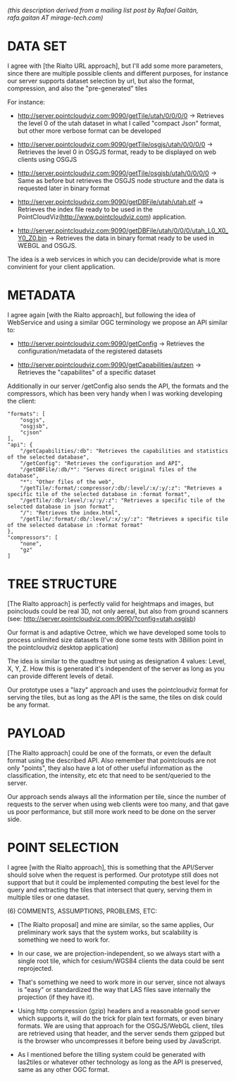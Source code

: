 *(this description derived from a mailing list post by Rafael Gaitán, rafa.gaitan AT mirage-tech.com)*


# DATA SET

I agree with [the Rialto URL approach], but I'll add some more parameters, since there are multiple possible clients and different purposes, for instance our server supports dataset selection by url, but also the format, compression, and also the "pre-generated" tiles

For instance:

- http://server.pointcloudviz.com:9090/getTile/utah/0/0/0/0 -> Retrieves the level 0 of the utah dataset in what I called "compact Json" format, but other more verbose format can be developed

- http://server.pointcloudviz.com:9090/getTile/osgjs/utah/0/0/0/0 -> Retrieves the level 0 in OSGJS format, ready to be displayed on web clients using OSGJS

- http://server.pointcloudviz.com:9090/getTile/osgjsb/utah/0/0/0/0 -> Same as before but retrieves the OSGJS node structure and the data is requested later in binary format

- http://server.pointcloudviz.com:9090/getDBFile/utah/utah.plf -> Retrieves the index file ready to be used in the PointCloudViz(http://www.pointcloudviz.com) application.

- http://server.pointcloudviz.com:9090/getDBFile/utah/0/0/0/utah_L0_X0_Y0_Z0.bin -> Retrieves the data in binary format ready to be used in WEBGL and OSGJS.

The idea is a web services in which you can decide/provide what is more convinient for your client application.


# METADATA

I agree again [with the Rialto approach], but following the idea of WebService and using a similar OGC terminology we propose an API similar to:

- http://server.pointcloudviz.com:9090/getConfig -> Retrieves the configuration/metadata of the registered datasets

- http://server.pointcloudviz.com:9090/getCapabilities/autzen -> Retrieves the "capabilites" of a specific dataset

Additionally in our server /getConfig also sends the API, the formats and the compressors, which has been very handy when I was working developing the client:

```
"formats": [
    "osgjs",
    "osgjsb",
    "cjson"
],
"api": {
    "/getCapabilities/:db": "Retrieves the capabilities and statistics of the selected database",
    "/getConfig": "Retrieves the configuration and API",
    "/getDBFile/:db/*": "Serves direct original files of the database",
    "*": "Other files of the web",
    "/getTile/:format/:compressor/:db/:level/:x/:y/:z": "Retrieves a specific tile of the selected database in :format format",
    "/getTile/:db/:level/:x/:y/:z": "Retrieves a specific tile of the selected database in json format",
    "/": "Retrieves the index.html",
    "/getTile/:format/:db/:level/:x/:y/:z": "Retrieves a specific tile of the selected database in :format format"
},
"compressors": [
    "none",
    "gz"
]
```

# TREE STRUCTURE

[The Rialto approach] is perfectly valid for heightmaps and images, but poinclouds could be real 3D, not only aereal, but also from ground scanners (see: http://server.pointcloudviz.com:9090/?config=utah.osgjsb)

Our format is and adaptive Octree, which we have developed some tools to process unlimited size datasets (I've done some tests with 3Billion point in the pointcloudviz desktop application)

The idea is similar to the quadtree but using as designation 4 values: Level, X, Y, Z. How this is generated it's independent of the server as long as you can provide different levels of detail.

Our prototype uses a "lazy" approach and uses the pointcloudviz format for serving the tiles, but as long as the API is the same, the tiles on disk could be any format.


# PAYLOAD

[The Rialto approach] could be one of the formats, or even the default format using the described API. Also remember that pointclouds are not only "points", they also have a lot of other useful information as the classification, the intensity, etc etc that need to be sent/queried to the server.

Our approach sends always all the information per tile, since the number of requests to the server when using web clients were too many, and that gave us poor performance, but still more work need to be done on the server side.


# POINT SELECTION

I agree [with the Rialto approach], this is something that the API/Server should solve when the request is performed. Our prototype still does not support that but it could be implemented computing the best level for the query and extracting the tiles that intersect that query, serving them in multiple tiles or one dataset.


(6) COMMENTS, ASSUMPTIONS, PROBLEMS, ETC:

* [The Rialto proposal] and mine are similar, so the same applies, Our preliminary work says that the system works, but scalability is something we need to work for.

* In our case, we are projection-independent, so we always start with a single root tile, which for cesium/WGS84 clients the data could be sent reprojected.

* That's something we need to work more in our server, since not always is "easy" or standardized the way that LAS files save internally the projection (if they have it).

* Using http compression (gzip) headers and a reasonable good server which supports it, will do the trick for plain text formats, or even binary formats. We are using that approach for the OSGJS/WebGL client, tiles are retrieved using that header, and the server sends them gzipped but is the browser who uncompresses it before being used by JavaScript.

* As I mentioned before the tilling system could be generated with las2tiles or whatever other technology as long as the API is preserved, same as any other OGC format.
